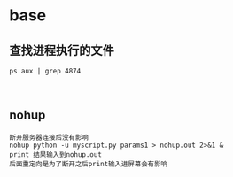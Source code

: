 # base 

## 查找进程执行的文件 
`ps aux | grep 4874`

<br> 

## nohup 
    断开服务器连接后没有影响 
    nohup python -u myscript.py params1 > nohup.out 2>&1 & 
    print 结果输入到nohup.out
    后面重定向是为了断开之后print输入进屏幕会有影响 